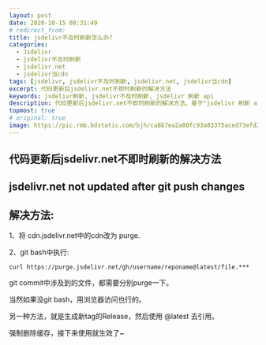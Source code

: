 ```yaml
---
layout: post
date: 2020-10-15 08:31:49
# redirect_from:
title: jsdelivr不及时刷新怎么办?
categories:
  - Jsdelivr
  - jsdelivr不及时刷新
  - jsdelivr.net
  - jsdelivr当cdn
tags: [jsdelivr, jsdelivr不及时刷新, jsdelivr.net, jsdelivr当cdn]
excerpt: 代码更新后jsdelivr.net不即时刷新的解决方法
keywords: jsdelivr刷新, jsdelivr不及时刷新, jsdelivr 刷新 api
description: 代码更新后jsdelivr.net不即时刷新的解决方法，基于"jsdelivr 刷新 api"来做。
topmost: true
# original: true
image: https://pic.rmb.bdstatic.com/bjh/ca8b7ea2a00fc93a83375aced73efd27.png
---
```


## 代码更新后jsdelivr.net不即时刷新的解决方法
## jsdelivr.net not updated after git push changes

## 解决方法:

1、将 cdn.jsdelivr.net中的cdn改为 purge.

2、git bash中执行:
```
curl https://purge.jsdelivr.net/gh/username/reponame@latest/file.***
```
git commit中涉及到的文件，都需要分别purge一下。

当然如果没git bash，用浏览器访问也行的。

另一种方法，就是生成新tag的Release，然后使用 @latest 去引用。

强制删除缓存，接下来使用就生效了~
